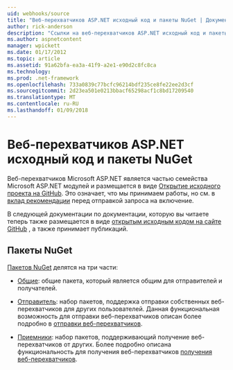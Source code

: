 ```yaml
---
uid: webhooks/source
title: "Веб-перехватчиков ASP.NET исходный код и пакеты NuGet | Документы Microsoft"
author: rick-anderson
description: "Ссылки на веб-перехватчиков ASP.NET исходный код и пакеты NuGet"
ms.author: aspnetcontent
manager: wpickett
ms.date: 01/17/2012
ms.topic: article
ms.assetid: 91a62bfa-ea3a-41f9-a2e1-e90d2c8fc8ca
ms.technology: 
ms.prod: .net-framework
ms.openlocfilehash: 733a0839c77bcfc96214bdf235ce8fe22ee2d3cf
ms.sourcegitcommit: 2d23ea501e0213bbacf65298acf1c8bd17209540
ms.translationtype: MT
ms.contentlocale: ru-RU
ms.lasthandoff: 01/09/2018
---
```

# <a name="aspnet-webhooks-source-code-and-nuget-packages"></a>Веб-перехватчиков ASP.NET исходный код и пакеты NuGet

Веб-перехватчиков Microsoft ASP.NET является частью семейства Microsoft ASP.NET модулей и размещается в виде [Открытие исходного проекта на GitHub](https://github.com/aspnet/WebHooks). Это означает, что мы принимаем работы, но см. в [вклад рекомендации](https://github.com/aspnet/Home/blob/master/CONTRIBUTING.md) перед отправкой запроса на включение.

В следующей документации по документации, которую вы читаете теперь также размещается в виде [открытым исходным кодом на сайте GitHub](http://docs.asp.net/en/latest/contribute/style-guide.html#style-guide) , а также принимает публикаций.

## <a name="nuget-packages"></a>Пакеты NuGet

[Пакетов NuGet](https://nuget.org/packages?q=Microsoft.AspNet.WebHooks) делятся на три части:

* [Общие](https://www.nuget.org/packages?q=Microsoft.AspNet.WebHooks.Common): общие пакета, который является общим для отправителей и получателей.

* [Отправитель](https://www.nuget.org/packages?q=Microsoft.AspNet.WebHooks.Custom): набор пакетов, поддержка отправки собственных веб-перехватчиков для других пользователей. Данная функциональная возможность для отправки веб-перехватчиков описан более подробно в [отправки веб-перехватчиков](sending/index.md).

* [Приемники](https://www.nuget.org/packages?q=Microsoft.AspNet.WebHooks.Receivers): набор пакетов, поддерживающий получение веб-перехватчиков от других. Более подробно описана функциональность для получения веб-перехватчиков [получения веб-перехватчиков](receiving/index.md).
